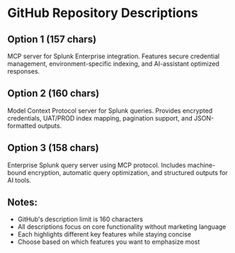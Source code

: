 # GitHub Repository Descriptions

## Option 1 (157 chars)
MCP server for Splunk Enterprise integration. Features secure credential management, environment-specific indexing, and AI-assistant optimized responses.

## Option 2 (160 chars)
Model Context Protocol server for Splunk queries. Provides encrypted credentials, UAT/PROD index mapping, pagination support, and JSON-formatted outputs.

## Option 3 (158 chars)
Enterprise Splunk query server using MCP protocol. Includes machine-bound encryption, automatic query optimization, and structured outputs for AI tools.

## Notes:
- GitHub's description limit is 160 characters
- All descriptions focus on core functionality without marketing language
- Each highlights different key features while staying concise
- Choose based on which features you want to emphasize most
